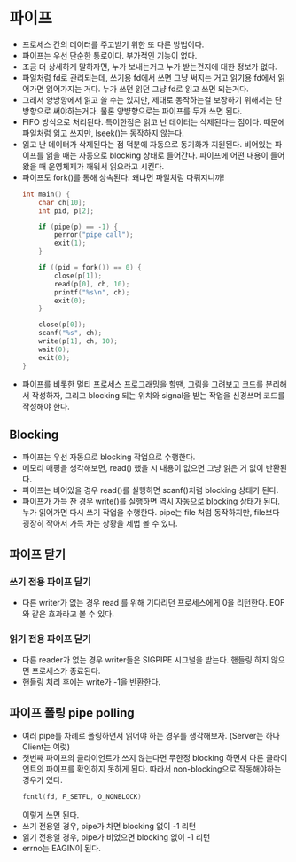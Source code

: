 # 파이프
- 프로세스 간의 데이터를 주고받기 위한 또 다른 방법이다.
- 파이프는 우선 단순한 통로이다. 부가적인 기능이 없다.
- 조금 더 상세하게 말하자면, 누가 보내는거고 누가 받는건지에 대한 정보가 없다.
- 파일처럼 fd로 관리되는데, 쓰기용 fd에서 쓰면 그냥 써지는 거고 읽기용 fd에서 읽어가면 읽어가지는 거다. 누가 쓰던 읽던 그냥 fd로 읽고 쓰면 되는거다.
- 그래서 양방향에서 읽고 쓸 수는 있지만, 제대로 동작하는걸 보장하기 위해서는 단방향으로 써야하는거다. 물론 양뱡향으로는 파이프를 두개 쓰면 된다.
- FIFO 방식으로 처리된다. 특이한점은 읽고 난 데이터는 삭제된다는 점이다. 때문에 파일처럼 읽고 쓰지만, lseek()는 동작하지 않는다.
- 읽고 난 데이터가 삭제된다는 점 덕분에 자동으로 동기화가 지원된다. 비어있는 파이프를 읽을 때는 자동으로 blocking 상태로 들어간다. 파이프에 어떤 내용이 들어왔을 때 운영체제가 깨워서 읽으라고 시킨다.
- 파이프도 fork()를 통해 상속된다. 왜냐면 파일처럼 다뤄지니까!
    ```c
    int main() {
        char ch[10];
        int pid, p[2];

        if (pipe(p) == -1) {
            perror("pipe call");
            exit(1);
        }

        if ((pid = fork()) == 0) {
            close(p[1]);
            read(p[0], ch, 10);
            printf("%s\n", ch);
            exit(0);
        }

        close(p[0]);
        scanf("%s", ch);
        write(p[1], ch, 10);
        wait(0);
        exit(0);
    }
    ```
- 파이프를 비롯한 멀티 프로세스 프로그래밍을 할땐, 그림을 그려보고 코드를 분리해서 작성하자, 그리고 blocking 되는 위치와 signal을 받는 작업을 신경쓰며 코드를 작성해야 한다.
## Blocking
- 파이프는 우선 자동으로 blocking 작업으로 수행한다.
- 메모리 매핑을 생각해보면, read() 했을 시 내용이 없으면 그냥 읽은 거 없이 반환된다.
- 파이프는 비어있을 경우 read()를 실행하면 scanf()처럼 blocking 상태가 된다.
- 파이프가 가득 찬 경우 write()를 실행하면 역시 자동으로 blocking 상태가 된다. 누가 읽어가면 다시 쓰기 작업을 수행한다. pipe는 file 처럼 동작하지만, file보다 굉장히 작아서 가득 차는 상황을 제법 볼 수 있다.
## 파이프 닫기
### 쓰기 전용 파이프 닫기
- 다른 writer가 없는 경우 read 를 위해 기다리던 프로세스에게 0을 리턴한다. EOF와 같은 효과라고 볼 수 있다.
### 읽기 전용 파이프 닫기
- 다른 reader가 없는 경우 writer들은 SIGPIPE 시그널을 받는다. 핸들링 하지 않으면 프로세스가 종료된다.
- 핸들링 처리 후에는 write가 -1을 반환한다.
## 파이프 폴링 pipe polling
- 여러 pipe를 차례로 폴링하면서 읽어야 하는 경우를 생각해보자. (Server는 하나 Client는 여럿)
- 첫번째 파이프의 클라이언트가 쓰지 않는다면 무한정 blocking 하면서 다른 클라이언트의 파이프를 확인하지 못하게 된다. 따라서 non-blocking으로 작동해야하는 경우가 있다.
    ```c
    fcntl(fd, F_SETFL, O_NONBLOCK)
    ```
    이렇게 쓰면 된다.
- 쓰기 전용일 경우, pipe가 차면 blocking 없이 -1 리턴
- 읽기 전용일 경우, pipe가 비었으면 blocking 없이 -1 리턴
- errno는 EAGIN이 된다.
